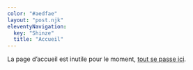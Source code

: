 ```yaml
---
color: "#aedfae"
layout: "post.njk"
eleventyNavigation:
  key: "Shinze"
  title: "Accueil"
---
```


La page d’accueil est inutile pour le moment, [tout se passe ici](/standards-web/).



